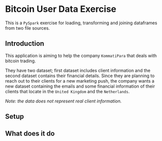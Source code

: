 Bitcoin User Data Exercise
===============
This is a `PySpark` exercise for loading, transforming and joining dataframes from two file sources.


Introduction
-----------
This application is aiming to help the company `KommatiPara` that deals with bitcoin trading.


They have two dataset; first dataset includes client information and the second dataset contains their financial 
details. Since they are planning to reach out to their clients for a new marketing push, 
the company wants a new dataset containing the emails and some financial information 
of their clients that locate in the `United Kingdom` and the `Netherlands`.

*Note: the data does not represent real client information.*

Setup
-----------------


What does it do
---------------

